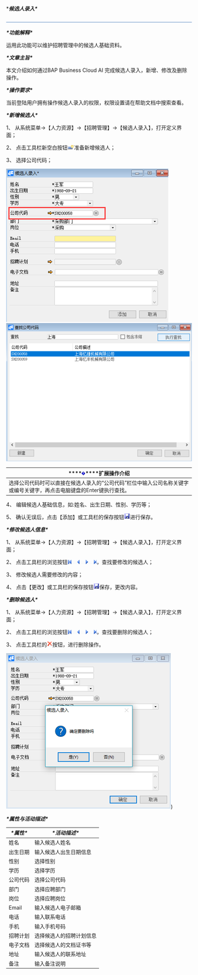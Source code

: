 ****候选人录入\****

![img](图片/标题.png)

***\*功能解释\****

运用此功能可以维护招聘管理中的候选人基础资料。

***\*文章主旨\****

本文介绍如何通过BAP Business Cloud AI 完成候选人录入，新增、修改及删除操作。

***\*操作要求\****

当前登陆用户拥有操作候选人录入的权限，权限设置请在帮助文档中搜索查看。

***\*新增候选人\****

1、 从系统菜单->【人力资源】->【招聘管理】->【候选人录入】，打开定义界面；	

2、 点击工具栏新空白按钮![img](图片/新空白记录.png)准备新增候选人；

3、 选择公司代码；

![img](图片/候选人录入1.png) ![img](图片/候选人录入2.png)

| ***\*![img](图片/扩展.png)\****扩展操作介绍 |
| ------------------------------------------------------------ |
| 选择公司代码时可以直接在候选人录入的“公司代码”栏位中输入公司名称关键字或编号关键字，再点击电脑键盘的Enter键执行查找。 |

 

4、 编辑候选人基础信息，如:姓名、出生日期、性别、学历等；

5、 确认无误后，点击【添加】或工具栏的保存按钮![img](图片/保存.png)进行保存。

***\*修改候选人信息\****

1、 从系统菜单->【人力资源】->【招聘管理】->【候选人录入】，打开定义界面；

2、 点击工具栏的浏览按钮![img](图片/翻页.png)，查找要修改的候选人；

3、 修改候选人需要修改的内容；

4、 点击【更改】或工具栏的保存按钮![img](图片/保存.png)保存，更改内容。

***\*删除候选人\****

1、 从系统菜单->【人力资源】->【招聘管理】->【候选人录入】，打开定义界面；

2、 点击工具栏的浏览按钮![img](图片/翻页.png)，查找要删除的候选人；

3、 点击工具栏的![img](图片/删除.png)按钮，进行删除操作。

![img](图片/候选人录入3.png)) 

***\*属性与活动描述\****

| ***\*属性\**** | ***\*活动描述\****       |
| -------------- | ------------------------ |
| 姓名           | 输入候选人姓名           |
| 出生日期       | 输入候选人出生日期信息   |
| 性别           | 选择性别                 |
| 学历           | 选择学历                 |
| 公司代码       | 选择公司代码             |
| 部门           | 选择应聘部门             |
| 岗位           | 选择应聘岗位             |
| Email          | 输入候选人电子邮箱       |
| 电话           | 输入联系电话             |
| 手机           | 输入手机号码             |
| 招聘计划       | 选择候选人的招聘计划信息 |
| 电子文档       | 选择候选人的文档证书等   |
| 地址           | 输入候选人的联系地址     |
| 备注           | 输入备注说明             |

 
